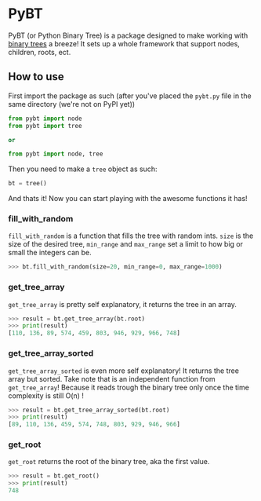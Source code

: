 # PyBT
PyBT (or Python Binary Tree) is a package designed to make working with [binary trees](https://en.wikipedia.org/wiki/Binary_tree) a breeze! It sets up a whole framework that support nodes, children, roots, ect.

## How to use
First import the package as such (after you've placed the `pybt.py` file in the same directory (we're not on PyPI yet))
```python
from pybt import node
from pybt import tree

or

from pybt import node, tree
```

Then you need to make a `tree` object as such:
```python
bt = tree()
```
And thats it! Now you can start playing with the awesome functions it has!
### fill_with_random
`fill_with_random` is a function that fills the tree with random ints. `size` is the size of the desired tree, `min_range` and `max_range` set a limit to how big or small the integers can be.
```python
>>> bt.fill_with_random(size=20, min_range=0, max_range=1000)
```

### get_tree_array
`get_tree_array` is pretty self explanatory, it returns the tree in an array.
```python
>>> result = bt.get_tree_array(bt.root)
>>> print(result)
[110, 136, 89, 574, 459, 803, 946, 929, 966, 748]
```

### get_tree_array_sorted
`get_tree_array_sorted` is even more self explanatory! It returns the tree array but sorted. Take note that is an independent function from `get_tree_array`! Because it reads trough the binary tree only once the time complexity is still O(n) !
```python
>>> result = bt.get_tree_array_sorted(bt.root)
>>> print(result)
[89, 110, 136, 459, 574, 748, 803, 929, 946, 966]
```

### get_root
`get_root` returns the root of the binary tree, aka the first value.
```python
>>> result = bt.get_root()
>>> print(result)
748
```